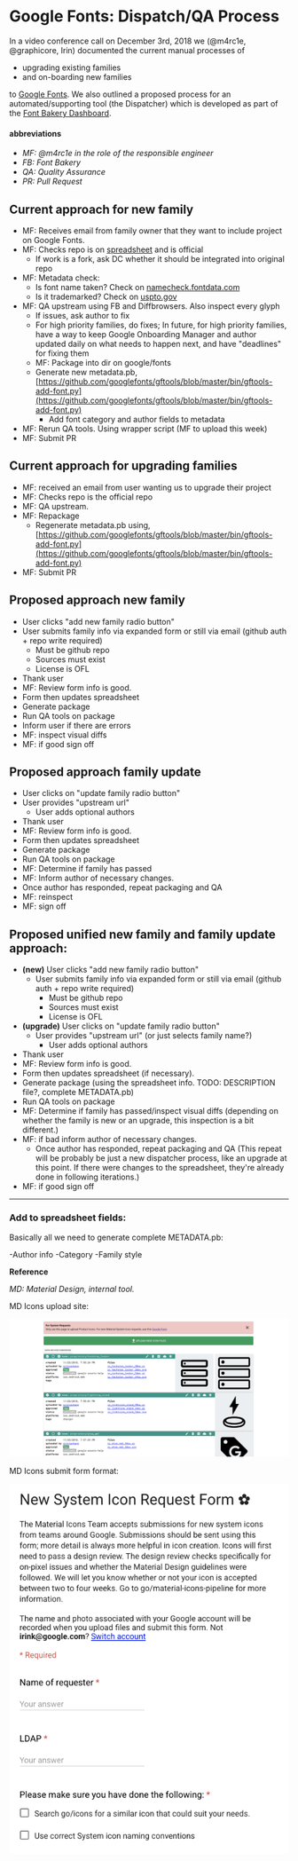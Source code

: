 # Google Fonts: Dispatch/QA Process

In a video conference call on December 3rd, 2018 we (@m4rc1e, @graphicore, Irin) documented the current manual processes of
- upgrading existing families
- and on-boarding new families

to [Google Fonts](https://github.com/google/fonts/). We also outlined a proposed process for an automated/supporting tool (the Dispatcher) which is developed as part of the [Font Bakery Dashboard](https://github.com/googlefonts/fontbakery-dashboard/).

#### abbreviations
- *MF: @m4rc1e in the role of the responsible engineer*
- *FB: Font Bakery*
- *QA: Quality Assurance*
- *PR: Pull Request*

## Current approach for new family

- MF: Receives email from family owner that they want to include project on Google Fonts.
- MF: Checks repo is on [spreadsheet](https://docs.google.com/spreadsheets/d/1ampzD9veEdrwUMkOAJkMNkftqtv1jEygiPR0wZ6eNl8/edit#gid=0) and is official
  - If work is a fork, ask DC whether it should be integrated into original repo
- MF: Metadata check:
  - Is font name taken? Check on [namecheck.fontdata.com](http://namecheck.fontdata.com/)
  - Is it trademarked? Check on [uspto.gov](https://www.uspto.gov/trademarks-application-process/search-trademark-database)
- MF: QA upstream using FB and Diffbrowsers. Also inspect every glyph
  - If issues, ask author to fix
  - For high priority families, do fixes; In future, for high priority families, have a way to keep Google Onboarding Manager and author updated daily on what needs to happen next, and have "deadlines" for fixing them
  -  MF: Package into dir on google/fonts
  - Generate new metadata.pb, [https://github.com/googlefonts/gftools/blob/master/bin/gftools-add-font.py](https://github.com/googlefonts/gftools/blob/master/bin/gftools-add-font.py)
    - Add font category and author fields to metadata
- MF: Rerun QA tools. Using wrapper script (MF to upload this week)
- MF: Submit PR



## Current approach for upgrading families

- MF: received an email from user wanting us to upgrade their project
- MF: Checks repo is the official repo
- MF: QA upstream.
- MF: Repackage
  - Regenerate metadata.pb using, [https://github.com/googlefonts/gftools/blob/master/bin/gftools-add-font.py](https://github.com/googlefonts/gftools/blob/master/bin/gftools-add-font.py)
- MF: Submit PR



## Proposed approach new family

- User clicks "add new family radio button"
- User submits family info via expanded form or still via email (github auth + repo write required)
  - Must be github repo
  - Sources must exist
  - License is OFL
- Thank user
- MF: Review form info is good.
- Form then updates spreadsheet
- Generate package
- Run QA tools on package
- Inform user if there are errors
- MF: inspect visual diffs
- MF: if good sign off



## Proposed approach family update

- User clicks on "update family radio button"
- User provides "upstream url"
  - User adds optional authors
- Thank user
- MF: Review form info is good.
- Form then updates spreadsheet
- Generate package
- Run QA tools on package
- MF: Determine if family has passed
- MF: Inform author of necessary changes.
- Once author has responded, repeat packaging and QA
- MF: reinspect
- MF: sign off



## Proposed unified new family and family update approach:

- **(new)** User clicks "add new family radio button"
  - User submits family info via expanded form or still via email (github auth + repo write required)
    - Must be github repo
    - Sources must exist
    - License is OFL
- **(upgrade)** User clicks on "update family radio button"
  - User provides "upstream url" (or just selects family name?)
    - User adds optional authors
- Thank user
- MF: Review form info is good.
- Form then updates spreadsheet (if necessary).
- Generate package (using the spreadsheet info. TODO: DESCRIPTION file?, complete METADATA.pb)
- Run QA tools on package
- MF: Determine if family has passed/inspect visual diffs (depending on whether the family is new or an upgrade, this inspection is a bit different.)
- MF: if bad inform author of necessary changes.
  - Once author has responded, repeat packaging and QA (This repeat will be probably be just a new dispatcher process, like an upgrade at this point. If there were changes to the spreadsheet, they&#39;re already done in following iterations.)
- MF: if good sign off

---

### Add to spreadsheet fields:

Basically all we need to generate complete METADATA.pb:

-Author info
-Category
-Family style



**Reference**

*MD: Material Design, internal tool.*

MD Icons upload site:

 ![MD Icons upload site](assets/MDIconsUploadSite.png 'MD Icons upload site')

MD Icons submit form format:

 ![MD Icons submit form format](assets/MDIconsSubmitFormFormat.png 'MD Icons submit form format')

